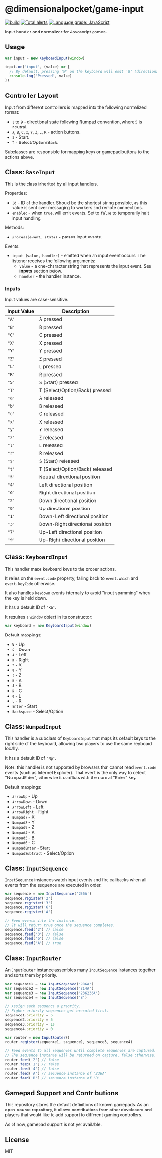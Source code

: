 # @dimensionalpocket/game-input

[![build](https://github.com/dimensionalpocket/game-input-js/actions/workflows/node.js.yml/badge.svg)](https://github.com/dimensionalpocket/game-input-js/actions/workflows/node.js.yml) [![Total alerts](https://img.shields.io/lgtm/alerts/g/dimensionalpocket/game-input-js.svg)](https://lgtm.com/projects/g/dimensionalpocket/game-input-js/alerts/) [![Language grade: JavaScript](https://img.shields.io/lgtm/grade/javascript/g/dimensionalpocket/game-input-js.svg)](https://lgtm.com/projects/g/dimensionalpocket/game-input-js/context:javascript)

Input handler and normalizer for Javascript games.

## Usage

```js
var input = new KeyboardInput(window)

input.on('input', (value) => {
  // By default, pressing 'W' on the keyboard will emit '8' (directional up)
  console.log('Pressed', value)
})
```

## Controller Layout

Input from different controllers is mapped into the following normalized format:

* `1` to `9` - directional state following Numpad convention, where `5` is neutral.
* `A`, `B`, `C`, `X`, `Y`, `Z`, `L`, `R` - action buttons.
* `S` - Start.
* `T` - Select/Option/Back.

Subclasses are responsible for mapping keys or gamepad buttons to the actions above.

## Class: `BaseInput`

This is the class inherited by all input handlers.

Properties:

* `id` - ID of the handler. Should be the shortest string possible, as this value is sent over messaging to workers and remote connections.
* `enabled` - when `true`, will emit events. Set to `false` to temporarily halt input handling.

Methods:

* `process(event, state)` - parses input events.

Events:

* `input (value, handler)` - emitted when an input event occurs. The listener receives the following arguments:
  * `value` - a one-character string that represents the input event. See __Inputs__ section below.
  * `handler` - the handler instance.

### Inputs

Input values are case-sensitive.

|Input Value|Description|
|---|---|
|`"A"`|A pressed|
|`"B"`|B pressed|
|`"C"`|C pressed|
|`"X"`|X pressed|
|`"Y"`|Y pressed|
|`"Z"`|Z pressed|
|`"L"`|L pressed|
|`"R"`|R pressed|
|`"S"`|S (Start) pressed|
|`"T"`|T (Select/Option/Back) pressed|
|`"a"`|A released|
|`"b"`|B released|
|`"c"`|C released|
|`"x"`|X released|
|`"y"`|Y released|
|`"z"`|Z released|
|`"l"`|L released|
|`"r"`|R released|
|`"s"`|S (Start) released|
|`"t"`|T (Select/Option/Back) released|
|`"5"`|Neutral directional position|
|`"4"`|Left directional position|
|`"6"`|Right directional position|
|`"2"`|Down directional position|
|`"8"`|Up directional position|
|`"1"`|Down-Left directional position|
|`"3"`|Down-Right directional position|
|`"7"`|Up-Left directional position|
|`"9"`|Up-Right directional position|

## Class: `KeyboardInput`

This handler maps keyboard keys to the proper actions.

It relies on the `event.code` property, falling back to `event.which` and `event.keyCode` otherwise.

It also handles `keydown` events internally to avoid "input spamming" when the key is held down.

It has a default ID of `"Kb"`.

It requires a `window` object in its constructor:

```js
var keyboard = new KeyboardInput(window)
```

Default mappings:

* `W` - Up
* `S` - Down
* `A` - Left
* `D` - Right
* `Y` - X
* `U` - Y
* `I` - Z
* `H` - A
* `J` - B
* `K` - C
* `O` - L
* `L` - R
* `Enter` - Start
* `Backspace` - Select/Option

## Class: `NumpadInput`

This handler is a subclass of `KeyboardInput` that maps its default keys to the right side of the keyboard, allowing two players to use the same keyboard locally.

It has a default ID of `"Np"`.

Note: this handler is not supported by browsers that cannot read `event.code` events (such as Internet Explorer). That event is the only way to detect "NumpadEnter", otherwise it conflicts with the normal "Enter" key.

Default mappings:

* `ArrowUp` - Up
* `ArrowDown` - Down
* `ArrowLeft` - Left
* `ArrowRight` - Right
* `Numpad7` - X
* `Numpad8` - Y
* `Numpad9` - Z
* `Numpad4` - A
* `Numpad5` - B
* `Numpad6` - C
* `NumpadEnter` - Start
* `NumpadSubtract` - Select/Option

## Class: `InputSequence`

`InputSequence` instances watch input events and fire callbacks when all events from the sequence are executed in order.

```js
var sequence = new InputSequence('236A')
sequence.register('2')
sequence.register('3')
sequence.register('6')
sequence.register('A')

// Feed events into the instance.
// It will return true once the sequence completes.
sequence.feed('2') // false
sequence.feed('3') // false
sequence.feed('6') // false
sequence.feed('A') // true
```

## Class: `InputRouter`

An `InputRouter` instance assembles many `InputSequence` instances together and sorts them by priority.

```js
var sequence1 = new InputSequence('236A')
var sequence2 = new InputSequence('214A')
var sequence3 = new InputSequence('236236A')
var sequence4 = new InputSequence('B')

// Assign each sequence a priority.
// Higher priority sequences get executed first.
sequence1.priority = 5
sequence2.priority = 5
sequence3.priority = 10
sequence4.priority = 0

var router = new InputRouter()
router.register(sequence1, sequence2, sequence3, sequence4)

// Feed events to all sequences until complete sequences are captured.
// The sequence instance will be returned on capture, false otherwise.
router.feed('2') // false
router.feed('1') // false
router.feed('4') // false
router.feed('A') // sequence instance of '236A'
router.feed('B') // sequence instance of 'B'
```

## Gamepad Support and Contributions

This repository stores the default definitions of known gamepads. As an open-source repository, it allows contributions from other developers and players that would like to add support to different gaming controllers.

As of now, gamepad support is not yet available.

## License

MIT
